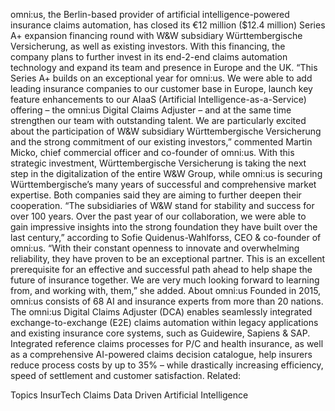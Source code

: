 omni:us, the Berlin-based provider of artificial intelligence-powered insurance claims automation, has closed its €12 million ($12.4 million) Series A+ expansion financing round with W&W subsidiary Württembergische Versicherung, as well as existing investors.
With this financing, the company plans to further invest in its end-2-end claims automation technology and expand its team and presence in Europe and the UK.
“This Series A+ builds on an exceptional year for omni:us. We were able to add leading insurance companies to our customer base in Europe, launch key feature enhancements to our AIaaS (Artificial Intelligence-as-a-Service) offering – the omni:us Digital Claims Adjuster – and at the same time strengthen our team with outstanding talent. We are particularly excited about the participation of W&W subsidiary Württembergische Versicherung and the strong commitment of our existing investors,” commented Martin Micko, chief commercial officer and co-founder of omni:us.
With this strategic investment, Württembergische Versicherung is taking the next step in the digitalization of the entire W&W Group, while omni:us is securing Württembergische’s many years of successful and comprehensive market expertise. Both companies said they are aiming to further deepen their cooperation.
“The subsidiaries of W&W stand for stability and success for over 100 years. Over the past year of our collaboration, we were able to gain impressive insights into the strong foundation they have built over the last century,” according to Sofie Quidenus-Wahlforss, CEO & co-founder of omni:us.
“With their constant openness to innovate and overwhelming reliability, they have proven to be an exceptional partner. This is an excellent prerequisite for an effective and successful path ahead to help shape the future of insurance together. We are very much looking forward to learning from, and working with, them,” she added.
About omni:us
Founded in 2015, omni:us consists of 68 AI and insurance experts from more than 20 nations. The omni:us Digital Claims Adjuster (DCA) enables seamlessly integrated exchange-to-exchange (E2E) claims automation within legacy applications and existing insurance core systems, such as Guidewire, Sapiens & SAP. Integrated reference claims processes for P/C and health insurance, as well as a comprehensive AI-powered claims decision catalogue, help insurers reduce process costs by up to 35% – while drastically increasing efficiency, speed of settlement and customer satisfaction.
Related:

Topics
InsurTech
Claims
Data Driven
Artificial Intelligence
